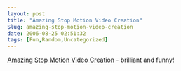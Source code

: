 ```yaml
---
layout: post
title: "Amazing Stop Motion Video Creation"
Slug: amazing-stop-motion-video-creation
date: 2006-08-25 02:51:32
tags: [Fun,Random,Uncategorized]
---
```

[Amazing Stop Motion Video Creation](http://video.google.com/videoplay?docid=6222946239593144960&sourceid=docidfeed&hl=en) - brilliant and funny!
